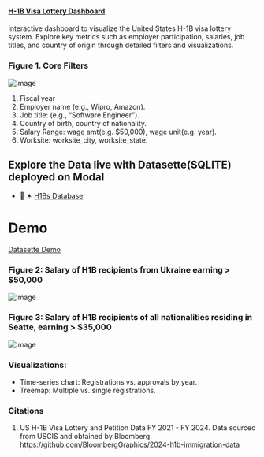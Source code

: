#### [H-1B Visa Lottery Dashboard](https://leoncensh-h1b-visa-trends.hf.space) 

Interactive dashboard to visualize the United States H-1B visa lottery system. Explore key metrics such as employer participation, salaries, job titles, and country of origin through detailed filters and visualizations. 

### **Figure 1.** Core Filters

![image](https://github.com/user-attachments/assets/b7da1540-3a9f-422a-a325-2f7d1026b93f)

1. Fiscal year
2. Employer name (e.g., Wipro, Amazon).
3. Job title: (e.g., “Software Engineer”).
4. Country of birth, country of nationality.
5. Salary Range: wage amt(e.g. $50,000), wage unit(e.g. year).
6. Worksite: worksite_city, worksite_state.

## Explore the Data live with Datasette(SQLITE) deployed on Modal 

- 🔸 ✶ [H1Bs Database](https://lnshuti--h1b-data-explorer-ui.modal.run)

# Demo 

[Datasette Demo](honebs_cleaned.gif)


### **Figure 2:** Salary of H1B recipients from Ukraine earning > $50,000

![image](https://github.com/user-attachments/assets/e5277697-77aa-4879-90de-df6ad1d63581)

### **Figure 3:** Salary of H1B recipients of all nationalities residing in Seatte, earning > $35,000

![image](https://github.com/user-attachments/assets/332c05a3-db8e-402e-b40f-098a4e5701dc)

### Visualizations:
- Time-series chart: Registrations vs. approvals by year.
- Treemap: Multiple vs. single registrations.

### Citations

1. US H-1B Visa Lottery and Petition Data FY 2021 - FY 2024. Data sourced from USCIS and obtained by Bloomberg.  https://github.com/BloombergGraphics/2024-h1b-immigration-data
